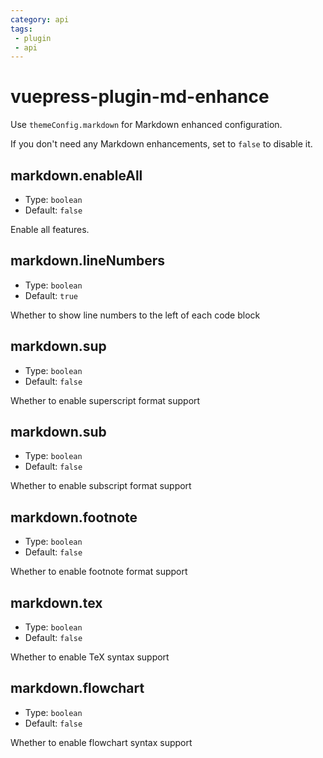 ```yaml
---
category: api
tags: 
 - plugin
 - api
---
```


# vuepress-plugin-md-enhance

Use `themeConfig.markdown` for Markdown enhanced configuration.

If you don't need any Markdown enhancements, set to `false` to disable it.

## markdown.enableAll

- Type: `boolean`
- Default: `false`

Enable all features.

## markdown.lineNumbers <MyBadge text="Default value changed" type = "error" />

- Type: `boolean`
- Default: `true`

Whether to show line numbers to the left of each code block

## markdown.sup

- Type: `boolean`
- Default: `false`

Whether to enable superscript format support

## markdown.sub

- Type: `boolean`
- Default: `false`

Whether to enable subscript format support

## markdown.footnote

- Type: `boolean`
- Default: `false`

Whether to enable footnote format support

## markdown.tex

- Type: `boolean`
- Default: `false`

Whether to enable TeX syntax support

## markdown.flowchart

- Type: `boolean`
- Default: `false`

Whether to enable flowchart syntax support
